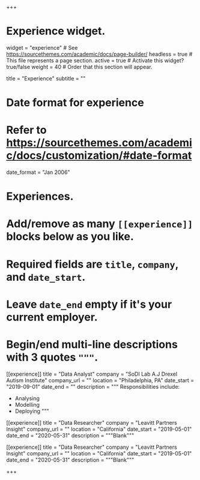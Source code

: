 +++
# Experience widget.
widget = "experience"  # See https://sourcethemes.com/academic/docs/page-builder/
headless = true  # This file represents a page section.
active = true  # Activate this widget? true/false
weight = 40  # Order that this section will appear.

title = "Experience"
subtitle = ""

# Date format for experience
#   Refer to https://sourcethemes.com/academic/docs/customization/#date-format
date_format = "Jan 2006"

# Experiences.
#   Add/remove as many `[[experience]]` blocks below as you like.
#   Required fields are `title`, `company`, and `date_start`.
#   Leave `date_end` empty if it's your current employer.
#   Begin/end multi-line descriptions with 3 quotes `"""`.
[[experience]]
  title = "Data Analyst"
  company = "SoDI Lab A.J Drexel Autism Institute"
  company_url = ""
  location = "Philadelphia, PA"
  date_start = "2019-09-01"
  date_end = ""
  description = """
  Responsibilities include:
  
  * Analysing
  * Modelling
  * Deploying
  """

[[experience]]
  title = "Data Researcher"
  company = "Leavitt Partners Insight"
  company_url = ""
  location = "California"
  date_start = "2019-05-01"
  date_end = "2020-05-31"
  description = """Blank"""
 
 [[experience]]
  title = "Data Researcher"
  company = "Leavitt Partners Insight"
  company_url = ""
  location = "California"
  date_start = "2019-05-01"
  date_end = "2020-05-31"
  description = """Blank"""

+++
